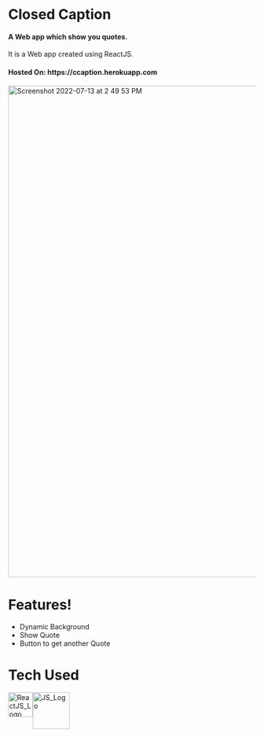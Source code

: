  <h1>Closed Caption</h1>
 <h4>A Web app which show you quotes.</h4>

It is a Web app created using ReactJS.

<h4>Hosted On: https://ccaption.herokuapp.com</h4>

<img width="1000" alt="Screenshot 2022-07-13 at 2 49 53 PM" src="https://user-images.githubusercontent.com/16948492/178698824-3e5f2e88-0101-4e48-bd12-1860cd828792.png">

# Features!

 - Dynamic Background
 - Show Quote
 - Button to get another Quote

# Tech Used
 <div style="display: flex;">
   <a href="https://reactjs.org">
     <img src="https://upload.wikimedia.org/wikipedia/commons/a/a7/React-icon.svg" alt="ReactJS_Logo" width="50"/>
   </a>
   <a href="https://www.javascript.com">
    <img src="http://code-institute-org.github.io/Full-Stack-Web-Developer-Stream-0/assets/javascript.png" alt="JS_Logo" width="75"/>
   </a>
 </div>
